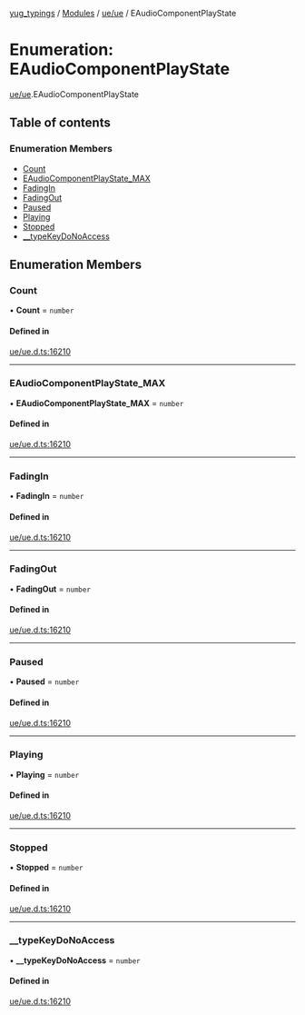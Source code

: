 [yug_typings](../README.md) / [Modules](../modules.md) / [ue/ue](../modules/ue_ue.md) / EAudioComponentPlayState

# Enumeration: EAudioComponentPlayState

[ue/ue](../modules/ue_ue.md).EAudioComponentPlayState

## Table of contents

### Enumeration Members

- [Count](ue_ue.EAudioComponentPlayState.md#count)
- [EAudioComponentPlayState\_MAX](ue_ue.EAudioComponentPlayState.md#eaudiocomponentplaystate_max)
- [FadingIn](ue_ue.EAudioComponentPlayState.md#fadingin)
- [FadingOut](ue_ue.EAudioComponentPlayState.md#fadingout)
- [Paused](ue_ue.EAudioComponentPlayState.md#paused)
- [Playing](ue_ue.EAudioComponentPlayState.md#playing)
- [Stopped](ue_ue.EAudioComponentPlayState.md#stopped)
- [\_\_typeKeyDoNoAccess](ue_ue.EAudioComponentPlayState.md#__typekeydonoaccess)

## Enumeration Members

### Count

• **Count** = `number`

#### Defined in

[ue/ue.d.ts:16210](https://github.com/YugMetaverse/yug_typings/blob/25cad34/ue/ue.d.ts#L16210)

___

### EAudioComponentPlayState\_MAX

• **EAudioComponentPlayState\_MAX** = `number`

#### Defined in

[ue/ue.d.ts:16210](https://github.com/YugMetaverse/yug_typings/blob/25cad34/ue/ue.d.ts#L16210)

___

### FadingIn

• **FadingIn** = `number`

#### Defined in

[ue/ue.d.ts:16210](https://github.com/YugMetaverse/yug_typings/blob/25cad34/ue/ue.d.ts#L16210)

___

### FadingOut

• **FadingOut** = `number`

#### Defined in

[ue/ue.d.ts:16210](https://github.com/YugMetaverse/yug_typings/blob/25cad34/ue/ue.d.ts#L16210)

___

### Paused

• **Paused** = `number`

#### Defined in

[ue/ue.d.ts:16210](https://github.com/YugMetaverse/yug_typings/blob/25cad34/ue/ue.d.ts#L16210)

___

### Playing

• **Playing** = `number`

#### Defined in

[ue/ue.d.ts:16210](https://github.com/YugMetaverse/yug_typings/blob/25cad34/ue/ue.d.ts#L16210)

___

### Stopped

• **Stopped** = `number`

#### Defined in

[ue/ue.d.ts:16210](https://github.com/YugMetaverse/yug_typings/blob/25cad34/ue/ue.d.ts#L16210)

___

### \_\_typeKeyDoNoAccess

• **\_\_typeKeyDoNoAccess** = `number`

#### Defined in

[ue/ue.d.ts:16210](https://github.com/YugMetaverse/yug_typings/blob/25cad34/ue/ue.d.ts#L16210)
